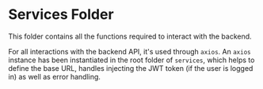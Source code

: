 # Services Folder

This folder contains all the functions required to interact with the backend.

For all interactions with the backend API, it's used through `axios`. An `axios` instance has been instantiated in the root folder of `services`, which helps to define the base URL, handles injecting the JWT token (if the user is logged in) as well as error handling.
